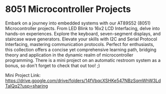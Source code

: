 # 8051 Microcontroller Projects
Embark on a journey into embedded systems with our AT89S52 (8051) Microcontroller projects. From LED Blink to 16x2 LCD Interfacing, delve into hands-on experiences. Explore the keyboard, seven-segment displays, and staircase wave generators. Elevate your skills with I2C and Serial Protocol Interfacing, mastering communication protocols. Perfect for enthusiasts, this collection offers a concise yet comprehensive learning path, bridging theory and application in the dynamic realm of microcontroller programming. There is a mini project on an automatic restroom system as a bonus, so don't forget to check that out too! ;)

Mini Project Link: https://drive.google.com/drive/folders/14fVbqcXSHKe547NBzSqmWhW3LdTalQq2?usp=sharing
